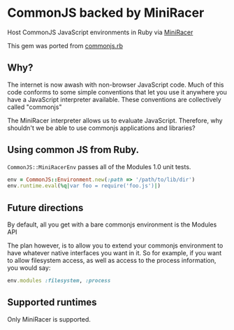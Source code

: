 # CommonJS backed by MiniRacer

Host CommonJS JavaScript environments in Ruby via [MiniRacer](https://github.com/discourse/mini_racer)

This gem was ported from [commonjs.rb](https://github.com/cowboyd/commonjs.rb)

## Why?

The internet is now awash with non-browser JavaScript code. Much of this code conforms to some
simple conventions that let you use it anywhere you have a JavaScript interpreter available. These
conventions are collectively called "commonjs"

The MiniRacer interpreter allows us to evaluate JavaScript. Therefore, why shouldn't we be able to
use commonjs applications and libraries?

## Using common JS from Ruby.

`CommonJS::MiniRacerEnv` passes all of the Modules 1.0 unit tests.

```ruby
env = CommonJS::Environment.new(:path => '/path/to/lib/dir')
env.runtime.eval(%q|var foo = require('foo.js')|)
```

## Future directions

By default, all you get with a bare commonjs environment is the Modules API

The plan however, is to allow you to extend your commonjs environment to have whatever native
interfaces you want in it. So for example, if you want to allow filesystem access, as well as
access to the process information, you would say:

```ruby
env.modules :filesystem, :process
```

## Supported runtimes

Only MiniRacer is supported.
